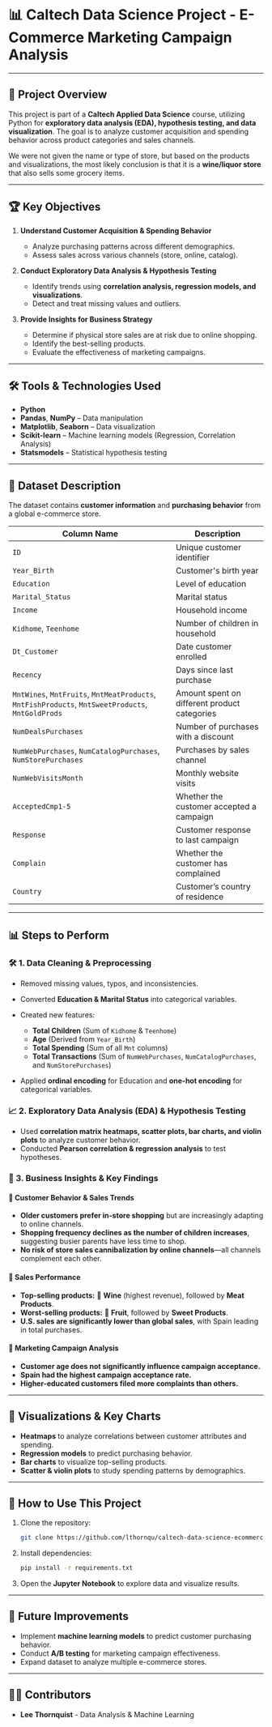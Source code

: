 # 📊 Caltech Data Science Project - E-Commerce Marketing Campaign Analysis

---

## 📌 Project Overview
This project is part of a **Caltech Applied Data Science** course, utilizing Python for **exploratory data analysis (EDA), hypothesis testing, and data visualization**. The goal is to analyze customer acquisition and spending behavior across product categories and sales channels. 

We were not given the name or type of store, but based on the products and visualizations, the most likely conclusion is that it is a **wine/liquor store** that also sells some grocery items.

---

## 🏆 Key Objectives
1. **Understand Customer Acquisition & Spending Behavior**
   - Analyze purchasing patterns across different demographics.
   - Assess sales across various channels (store, online, catalog).
   
2. **Conduct Exploratory Data Analysis & Hypothesis Testing**
   - Identify trends using **correlation analysis, regression models, and visualizations**.
   - Detect and treat missing values and outliers.

3. **Provide Insights for Business Strategy**
   - Determine if physical store sales are at risk due to online shopping.
   - Identify the best-selling products.
   - Evaluate the effectiveness of marketing campaigns.

---

## 🛠️ Tools & Technologies Used
- **Python**
- **Pandas**, **NumPy** – Data manipulation
- **Matplotlib**, **Seaborn** – Data visualization
- **Scikit-learn** – Machine learning models (Regression, Correlation Analysis)
- **Statsmodels** – Statistical hypothesis testing

---

## 📝 Dataset Description

The dataset contains **customer information** and **purchasing behavior** from a global e-commerce store.

| Column Name       | Description |
|------------------|------------|
| `ID` | Unique customer identifier |
| `Year_Birth` | Customer's birth year |
| `Education` | Level of education |
| `Marital_Status` | Marital status |
| `Income` | Household income |
| `Kidhome`, `Teenhome` | Number of children in household |
| `Dt_Customer` | Date customer enrolled |
| `Recency` | Days since last purchase |
| `MntWines`, `MntFruits`, `MntMeatProducts`, `MntFishProducts`, `MntSweetProducts`, `MntGoldProds` | Amount spent on different product categories |
| `NumDealsPurchases` | Number of purchases with a discount |
| `NumWebPurchases`, `NumCatalogPurchases`, `NumStorePurchases` | Purchases by sales channel |
| `NumWebVisitsMonth` | Monthly website visits |
| `AcceptedCmp1-5` | Whether the customer accepted a campaign |
| `Response` | Customer response to last campaign |
| `Complain` | Whether the customer has complained |
| `Country` | Customer’s country of residence |

---

## 📊 Steps to Perform

### 🛠 1. Data Cleaning & Preprocessing
- Removed missing values, typos, and inconsistencies.
- Converted **Education & Marital Status** into categorical variables.
- Created new features:
  - **Total Children** (Sum of `Kidhome` & `Teenhome`)
  - **Age** (Derived from `Year_Birth`)
  - **Total Spending** (Sum of all `Mnt` columns)
  - **Total Transactions** (Sum of `NumWebPurchases`, `NumCatalogPurchases`, and `NumStorePurchases`)

- Applied **ordinal encoding** for Education and **one-hot encoding** for categorical variables.

### 📈 2. Exploratory Data Analysis (EDA) & Hypothesis Testing
- Used **correlation matrix heatmaps, scatter plots, bar charts, and violin plots** to analyze customer behavior.
- Conducted **Pearson correlation & regression analysis** to test hypotheses.

### 🎯 3. Business Insights & Key Findings

#### 📌 **Customer Behavior & Sales Trends**
- **Older customers prefer in-store shopping** but are increasingly adapting to online channels.
- **Shopping frequency declines as the number of children increases**, suggesting busier parents have less time to shop.
- **No risk of store sales cannibalization by online channels**—all channels complement each other.

#### 📌 **Sales Performance**
- **Top-selling products:** 🥂 **Wine** (highest revenue), followed by **Meat Products**.
- **Worst-selling products:** 🍎 **Fruit**, followed by **Sweet Products**.
- **U.S. sales are significantly lower than global sales**, with Spain leading in total purchases.

#### 📌 **Marketing Campaign Analysis**
- **Customer age does not significantly influence campaign acceptance.**
- **Spain had the highest campaign acceptance rate.**
- **Higher-educated customers filed more complaints than others.**

---

## 📌 Visualizations & Key Charts
- **Heatmaps** to analyze correlations between customer attributes and spending.
- **Regression models** to predict purchasing behavior.
- **Bar charts** to visualize top-selling products.
- **Scatter & violin plots** to study spending patterns by demographics.

---

## 🚀 How to Use This Project
1. Clone the repository:
   ```bash
   git clone https://github.com/lthornqu/caltech-data-science-ecommerce-marketing-campaign.git
   ```
2. Install dependencies:
   ```bash
   pip install -r requirements.txt
   ```
3. Open the **Jupyter Notebook** to explore data and visualize results.

---

## 📌 Future Improvements
- Implement **machine learning models** to predict customer purchasing behavior.
- Conduct **A/B testing** for marketing campaign effectiveness.
- Expand dataset to analyze multiple e-commerce stores.

---

## 👨‍💻 Contributors
- **Lee Thornquist** - Data Analysis & Machine Learning
